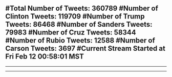 #Total Number of Tweets: 360789 
#Number of Clinton Tweets: 119709
#Number of Trump Tweets: 86468
#Number of Sanders Tweets: 79983
#Number of Cruz Tweets: 58344
#Number of Rubio Tweets: 12588
#Number of Carson Tweets: 3697
#Current Stream Started at Fri Feb 12 00:58:01 MST
---
---
---

